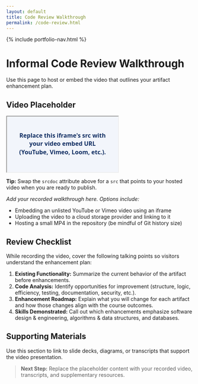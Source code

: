 ```yaml
---
layout: default
title: Code Review Walkthrough
permalink: /code-review.html
---
```


{% include portfolio-nav.html %}

# Informal Code Review Walkthrough

Use this page to host or embed the video that outlines your artifact enhancement plan.

## Video Placeholder

<!-- Replace the srcdoc attribute with src="https://www.youtube.com/embed/your-video-id" (or similar) once your video is ready. -->
<div class="video-embed__frame" aria-label="Code review video placeholder">
  <iframe
    srcdoc="<style>body{margin:0;display:flex;align-items:center;justify-content:center;height:100%;font-family:system-ui,sans-serif;background:#f2f5fb;color:#0f2d62;text-align:center;font-weight:600;padding:1.5rem;box-sizing:border-box;}p{max-width:26ch;line-height:1.4;}</style><p>Replace this iframe&#39;s src with your video embed URL (YouTube, Vimeo, Loom, etc.).</p>"
    title="Code Review Walkthrough placeholder"
    loading="lazy"
    allow="accelerometer; autoplay; clipboard-write; encrypted-media; gyroscope; picture-in-picture; web-share"
    allowfullscreen
  ></iframe>
</div>

<p class="video-embed__instructions"><strong>Tip:</strong> Swap the <code>srcdoc</code> attribute above for a <code>src</code> that points to your hosted video when you are ready to publish.</p>

_Add your recorded walkthrough here. Options include:_

- Embedding an unlisted YouTube or Vimeo video using an iframe
- Uploading the video to a cloud storage provider and linking to it
- Hosting a small MP4 in the repository (be mindful of Git history size)

## Review Checklist

While recording the video, cover the following talking points so visitors understand the enhancement plan:

1. **Existing Functionality:** Summarize the current behavior of the artifact before enhancements.
2. **Code Analysis:** Identify opportunities for improvement (structure, logic, efficiency, testing, documentation, security, etc.).
3. **Enhancement Roadmap:** Explain what you will change for each artifact and how those changes align with the course outcomes.
4. **Skills Demonstrated:** Call out which enhancements emphasize software design & engineering, algorithms & data structures, and databases.

## Supporting Materials

Use this section to link to slide decks, diagrams, or transcripts that support the video presentation.

> **Next Step:** Replace the placeholder content with your recorded video, transcripts, and supplementary resources.
